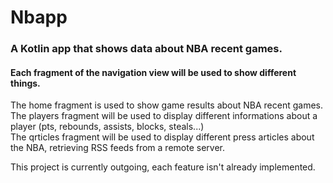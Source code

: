 # Nbapp
### A Kotlin app that shows data about NBA recent games.

#### Each fragment of the navigation view will be used to show different things.

The home fragment is used to show game results about NBA recent games.  
The players fragment will be used to display different informations about a player (pts, rebounds, assists, blocks, steals...)  
The qrticles fragment will be used to display different press articles about the NBA, retrieving RSS feeds from a remote server.  

This project is currently outgoing, each feature isn't already implemented.
